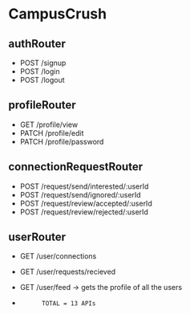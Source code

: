 # CampusCrush 


## authRouter
- POST /signup
- POST /login
- POST /logout


## profileRouter
- GET /profile/view
- PATCH /profile/edit
- PATCH /profile/password

## connectionRequestRouter
- POST /request/send/interested/:userId
- POST /request/send/ignored/:userId
- POST /request/review/accepted/:userId
- POST /request/review/rejected/:userId


## userRouter
- GET /user/connections
- GET /user/requests/recieved
- GET /user/feed -> gets the profile of all the users


-           TOTAL = 13 APIs

